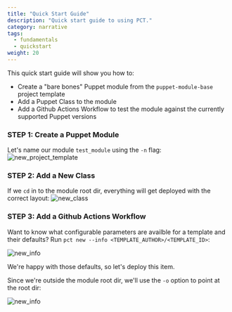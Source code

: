 ```yaml
---
title: "Quick Start Guide"
description: "Quick start guide to using PCT."
category: narrative
tags:
  - fundamentals
  - quickstart
weight: 20
---
```


This quick start guide will show you how to:

* Create a "bare bones" Puppet module from the `puppet-module-base` project template
* Add a Puppet Class to the module
* Add a Github Actions Workflow to test the module against the currently supported Puppet versions

### **STEP 1:** Create a Puppet Module

Let's name our module `test_module` using the `-n` flag:
![new_project_template](https://github.com/puppetlabs/pct/blob/main/docs/_resources/new_module.gif?raw=true)

### **STEP 2:** Add a New Class

If we `cd` in to the module root dir, everything will get deployed with the correct layout:
![new_class](https://github.com/puppetlabs/pct/blob/main/docs/_resources/new_class.gif?raw=true)

### **STEP 3:** Add a Github Actions Workflow

Want to know what configurable parameters are availble for a template and their defaults?
Run `pct new --info <TEMPLATE_AUTHOR>/<TEMPLATE_ID>`:

![new_info](https://github.com/puppetlabs/pct/blob/main/docs/_resources/new_info.gif?raw=true)

We're happy with those defaults, so let's deploy this item.

Since we're outside the module root dir, we'll use the `-o` option to point at the root dir:

![new_info](https://github.com/puppetlabs/pct/blob/main/docs/_resources/new_ghactions.gif?raw=true)
